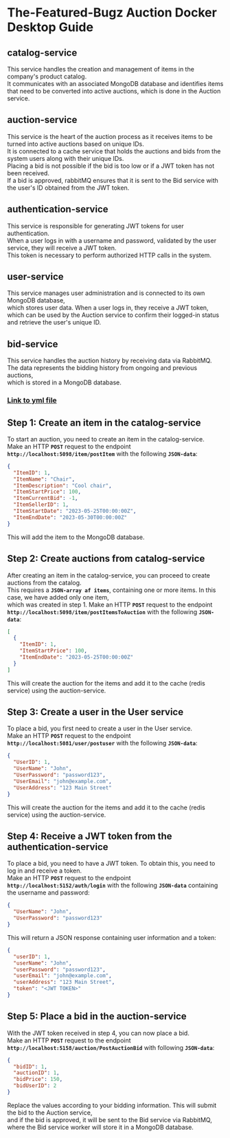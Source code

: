 # **The-Featured-Bugz Auction Docker Desktop Guide**

## **catalog-service**

This service handles the creation and management of items in the company's product catalog. <br>
It communicates with an associated MongoDB database and identifies items that need to be converted into active auctions, which is done in the Auction service.

## **auction-service**
This service is the heart of the auction process as it receives items to be turned into active auctions based on unique IDs. <br>
It is connected to a cache service that holds the auctions and bids from the system users along with their unique IDs. <br>
Placing a bid is not possible if the bid is too low or if a JWT token has not been received. <br>
If a bid is approved, rabbitMQ ensures that it is sent to the Bid service with the user's ID obtained from the JWT token.

## **authentication-service**
This service is responsible for generating JWT tokens for user authentication. <br>
When a user logs in with a username and password, validated by the user service, they will receive a JWT token. <br>
This token is necessary to perform authorized HTTP calls in the system.

## **user-service**
This service manages user administration and is connected to its own MongoDB database, <br>
which stores user data. When a user logs in, they receive a JWT token, <br>
which can be used by the Auction service to confirm their logged-in status and retrieve the user's unique ID.

## **bid-service**
This service handles the auction history by receiving data via RabbitMQ. <br>
The data represents the bidding history from ongoing and previous auctions, <br>
which is stored in a MongoDB database.

### **<a href="https://github.com/The-Featured-Bugz-Semester-4-Exam/auction-exam-resources/blob/main/DockerDesktop/docker-compose.yml" target="_blank">Link to yml file</a>**

## **Step 1: Create an item in the catalog-service**
To start an auction, you need to create an item in the catalog-service. <br>
Make an HTTP **`POST`** request to the endpoint **`http://localhost:5098/item/postItem`** with the following **`JSON-data`**:

```json
{
  "ItemID": 1,
  "ItemName": "Chair",
  "ItemDescription": "Cool chair",
  "ItemStartPrice": 100,
  "ItemCurrentBid": -1,
  "ItemSellerID": 1,
  "ItemStartDate": "2023-05-25T00:00:00Z",
  "ItemEndDate": "2023-05-30T00:00:00Z"
}
```
This will add the item to the MongoDB database.

## **Step 2: Create auctions from catalog-service**
After creating an item in the catalog-service, you can proceed to create auctions from the catalog. <br>
This requires a **`JSON-array af items`**,  containing one or more items. In this case, we have added only one item, <br>
which was created in step 1. Make an HTTP **`POST`** request to the endpoint **`http://localhost:5098/item/postItemsToAuction`** with the following **`JSON-data`**:

```json
[
  {
    "ItemID": 1,
    "ItemStartPrice": 100,
    "ItemEndDate": "2023-05-25T00:00:00Z"
  }
]
```
This will create the auction for the items and add it to the cache (redis service) using the auction-service.
## **Step 3: Create a user in the User service**

To place a bid, you first need to create a user in the User service. <br>
Make an HTTP **`POST`** request to the endpoint **`http://localhost:5081/user/postuser`** with the following **`JSON-data`**:
```json
{
  "UserID": 1,
  "UserName": "John",
  "UserPassword": "password123",
  "UserEmail": "john@example.com",
  "UserAddress": "123 Main Street"
}
```
This will create the auction for the items and add it to the cache (redis service) using the auction-service.

## **Step 4: Receive a JWT token from the authentication-service**

To place a bid, you need to have a JWT token. To obtain this, you need to log in and receive a token. <br>
Make an HTTP **`POST`** request to the endpoint **`http://localhost:5152/auth/login`** with the following **`JSON-data`** containing the username and password:
```json
{
  "UserName": "John",
  "UserPassword": "password123"
}
```
This will return a JSON response containing user information and a token:
```json
{
  "userID": 1,
  "userName": "John",
  "userPassword": "password123",
  "userEmail": "john@example.com",
  "userAddress": "123 Main Street",
  "token": "<JWT TOKEN>"
}
```
## **Step 5: Place a bid in the auction-service**
With the JWT token received in step 4, you can now place a bid. <br>
Make an HTTP **`POST`** request to the endpoint **`http://localhost:5158/auction/PostAuctionBid`** with following **`JSON-data`**:
```json
{
  "bidID": 1,
  "auctionID": 1,
  "bidPrice": 150,
  "bidUserID": 2
}
```
Replace the values according to your bidding information. This will submit the bid to the Auction service, <br>
and if the bid is approved, it will be sent to the Bid service via RabbitMQ, where the Bid service worker will store it in a MongoDB database.